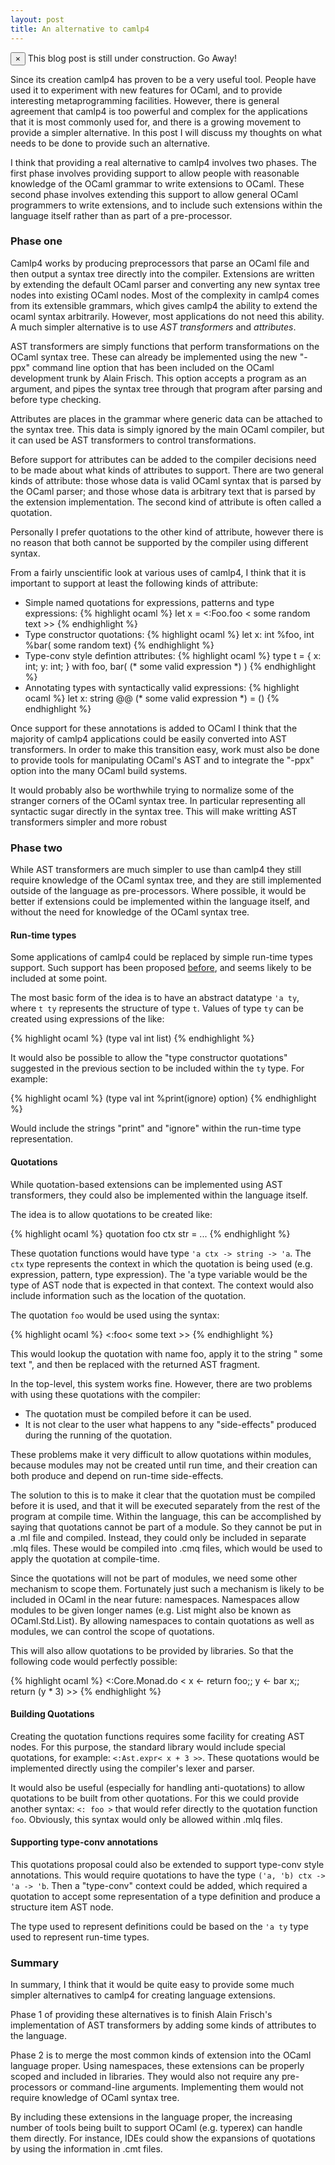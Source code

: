 ```yaml
--- 
layout: post 
title: An alternative to camlp4 
--- 
```

<div class="alert alert-error">
<button type="button" class="close" data-dismiss="alert">&times;</button>
This blog post is still under construction. Go Away!     
</div>

Since its creation camlp4 has proven to be a very useful tool. People have used
it to experiment with new features for OCaml, and to provide interesting
metaprogramming facilities. However, there is general agreement that camlp4 is
too powerful and complex for the applications that it is most commonly used for,
and there is a growing movement to provide a simpler alternative. In this post I
will discuss my thoughts on what needs to be done to provide such an
alternative.

I think that providing a real alternative to camlp4 involves two phases. The
first phase involves providing support to allow people with reasonable knowledge
of the OCaml grammar to write extensions to OCaml. These second phase involves
extending this support to allow general OCaml programmers to write extensions,
and to include such extensions within the language itself rather than as part of
a pre-processor.

### Phase one ###

Camlp4 works by producing preprocessors that parse an OCaml file and then output
a syntax tree directly into the compiler. Extensions are written by extending
the default OCaml parser and converting any new syntax tree nodes into existing
OCaml nodes. Most of the complexity in camlp4 comes from its extensible
grammars, which gives camlp4 the ability to extend the ocaml syntax
arbitrarily. However, most applications do not need this ability. A much simpler
alternative is to use *AST transformers* and *attributes*.

AST transformers are simply functions that perform transformations on the OCaml
syntax tree. These can already be implemented using the new "-ppx" command line
option that has been included on the OCaml development trunk by Alain
Frisch. This option accepts a program as an argument, and pipes the syntax tree
through that program after parsing and before type checking.

Attributes are places in the grammar where generic data can be attached to the
syntax tree. This data is simply ignored by the main OCaml compiler, but it can
used be AST transformers to control transformations. 

Before support for attributes can be added to the compiler decisions need to be
made about what kinds of attributes to support. There are two general kinds of
attribute: those whose data is valid OCaml syntax that is parsed by the OCaml
parser; and those whose data is arbitrary text that is parsed by the extension
implementation. The second kind of attribute is often called a quotation.

Personally I prefer quotations to the other kind of attribute, however there is
no reason that both cannot be supported by the compiler using different syntax.

From a fairly unscientific look at various uses of camlp4, I think that it is
important to support at least the following kinds of attribute:

* Simple named quotations for expressions, patterns and type expressions:
{% highlight ocaml %}
let x = <:Foo.foo < some random text >>
{% endhighlight %}
* Type constructor quotations:
{% highlight ocaml %}
let x: int %foo, int %bar( some random text)
{% endhighlight %}
* Type-conv style defintion attributes:
{% highlight ocaml %}
type t = 
{ x: int;
  y: int; }
with foo, bar( (* some valid expression *) )
{% endhighlight %}
* Annotating types with syntactically valid expressions:
{% highlight ocaml %}
let x: string @@ (* some valid expression *) = ()
{% endhighlight %}

Once support for these annotations is added to OCaml I think that the majority
of camlp4 applications could be easily converted into AST transformers. In order
to make this transition easy, work must also be done to provide tools for
manipulating OCaml's AST and to integrate the "-ppx" option into the many OCaml
build systems.

It would probably also be worthwhile trying to normalize some of the stranger
corners of the OCaml syntax tree. In particular representing all syntactic sugar
directly in the syntax tree. This will make writting AST transformers simpler
and more robust

### Phase two ###

While AST transformers are much simpler to use than camlp4 they still require
knowledge of the OCaml syntax tree, and they are still implemented outside of
the language as pre-processors. Where possible, it would be better if extensions
could be implemented within the language itself, and without the need for
knowledge of the OCaml syntax tree.

#### Run-time types ####

Some applications of camlp4 could be replaced by simple run-time types
support. Such support has been proposed
[before](http://www.lexifi.com/blog/runtime-types), and seems likely to be
included at some point. 

The most basic form of the idea is to have an abstract datatype `'a ty`, where
`t ty` represents the structure of type `t`. Values of type `ty` can be created
using expressions of the like:

{% highlight ocaml %} 
(type val int list) 
{% endhighlight %}

It would also be possible to allow the "type constructor quotations" suggested
in the previous section to be included within the `ty` type. For example:

{% highlight ocaml %} 
(type val int %print(ignore) option) 
{% endhighlight %}

Would include the strings "print" and "ignore" within the run-time type
representation.

#### Quotations ####

While quotation-based extensions can be implemented using AST transformers, they
could also be implemented within the language itself.

The idea is to allow quotations to be created like:

{% highlight ocaml %}
quotation foo ctx str = ...
{% endhighlight %}

These quotation functions would have type `'a ctx -> string -> 'a`. The `ctx`
type represents the context in which the quotation is being used
(e.g. expression, pattern, type expression). The 'a type variable would be the
type of AST node that is expected in that context. The context would also
include information such as the location of the quotation.

The quotation `foo` would be used using the syntax:

{% highlight ocaml %}
<:foo< some text >>
{% endhighlight %}

This would lookup the quotation with name foo, apply it to the string " some text ",
and then be replaced with the returned AST fragment.

In the top-level, this system works fine. However, there are two problems with
using these quotations with the compiler:
* The quotation must be compiled before it can be used.
* It is not clear to the user what happens to any "side-effects" produced during the running of
the quotation.

These problems make it very difficult to allow quotations within modules,
because modules may not be created until run time, and their creation can both
produce and depend on run-time side-effects.

The solution to this is to make it clear that the quotation must be compiled
before it is used, and that it will be executed separately from the rest of the
program at compile time. Within the language, this can be accomplished by saying
that quotations cannot be part of a module. So they cannot be put in a .ml file
and compiled. Instead, they could only be included in separate .mlq files. These
would be compiled into .cmq files, which would be used to apply the quotation at
compile-time.

Since the quotations will not be part of modules, we need some other mechanism
to scope them. Fortunately just such a mechanism is likely to be included in
OCaml in the near future: namespaces. Namespaces allow modules to be given
longer names (e.g. List might also be known as OCaml.Std.List). By allowing
namespaces to contain quotations as well as modules, we can control the scope of
quotations.

This will also allow quotations to be provided by libraries. So that the
following code would perfectly possible:

{% highlight ocaml %}
<:Core.Monad.do < x <- return foo;;
                  y <- bar x;;
                  return (y * 3) >>
{% endhighlight %}

#### Building Quotations ####

Creating the quotation functions requires some facility for creating AST
nodes. For this purpose, the standard library would include special quotations,
for example: `<:Ast.expr< x + 3 >>`. These quotations would be implemented
directly using the compiler's lexer and parser.

It would also be useful (especially for handling anti-quotations) to allow
quotations to be built from other quotations. For this we could provide another
syntax: `<: foo >` that would refer directly to the quotation function
`foo`. Obviously, this syntax would only be allowed within .mlq files.

#### Supporting type-conv annotations ####

This quotations proposal could also be extended to support type-conv style
annotations. This would require quotations to have the type `('a, 'b) ctx -> 'a
-> 'b`. Then a "type-conv" context could be added, which required a quotation to
accept some representation of a type definition and produce a structure item AST
node.

The type used to represent definitions could be based on the `'a ty` type used
to represent run-time types.

### Summary ###

In summary, I think that it would be quite easy to provide some much simpler
alternatives to camlp4 for creating language extensions. 

Phase 1 of providing these alternatives is to finish Alain Frisch's
implementation of AST transformers by adding some kinds of attributes to the
language.

Phase 2 is to merge the most common kinds of extension into the OCaml language
proper. Using namespaces, these extensions can be properly scoped and included
in libraries. They would also not require any pre-processors or command-line
arguments. Implementing them would not require knowledge of OCaml syntax tree.

By including these extensions in the language proper, the increasing number of
tools being built to support OCaml (e.g. typerex) can handle them directly. For
instance, IDEs could show the expansions of quotations by using the information
in .cmt files.
